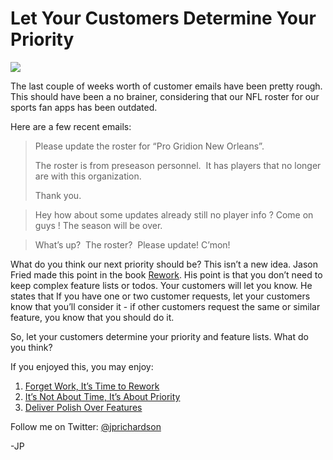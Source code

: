 <!--
id: 1166860190
link: http://techneur.com/post/1166860190/let-your-customers-determine-your-priority
slug: let-your-customers-determine-your-priority
date: Wed Sep 22 2010 07:00:18 GMT-0500 (CDT)
publish: 2010-09-022
tags: reflect7, sports-fan-apps
-->


Let Your Customers Determine Your Priority
==========================================

![](http://media.tumblr.com/tumblr_l94rnzgjuX1qzbc4f.jpg)

The last couple of weeks worth of customer emails have been pretty
rough. This should have been a no brainer, considering that our NFL
roster for our sports fan apps has been outdated. 

Here are a few recent emails:

> Please update the roster for “Pro Gridion New Orleans”.
>
> The roster is from preseason personnel.  It has players that no longer
> are with this organization.
>
> Thank you.

> Hey how about some updates already still no player info ? Come on
> guys ! The season will be over.

> What’s up?  The roster?  Please update! C’mon!

What do you think our next priority should be? This isn’t a new idea.
Jason Fried made this point in the book
[Rework](http://techneur.com/post/550060849/rework). His point is that
you don’t need to keep complex feature lists or todos. Your customers
will let you know. He states that If you have one or two customer
requests, let your customers know that you’ll consider it - if other
customers request the same or similar feature, you know that you should
do it.

So, let your customers determine your priority and feature lists. What
do you think?

If you enjoyed this, you may enjoy:

1.  [Forget Work, It’s Time to
    Rework](http://techneur.com/post/550060849/rework)
2.  [It’s Not About Time, It’s About
    Priority](http://techneur.com/post/535211849/dont-have-the-time)
3.  [Deliver Polish Over
    Features](http://techneur.com/post/1162629644/deliver-polish-over-features)

Follow me on Twitter: [@jprichardson](http://twitter.com/jprichardson)

-JP

